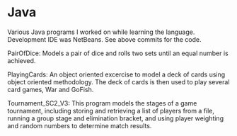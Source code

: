 # Java
Various Java programs I worked on while learning the language.
Development IDE was NetBeans.  See above commits for the code.

PairOfDice: 
Models a pair of dice and rolls two sets until an equal number is achieved.

PlayingCards: 
An object oriented excercise to model a deck of cards using object oriented methodology. The deck of cards is then used to play several card games, War and GoFish.

Tournament_SC2_V3:
This program models the stages of a game tournament, including storing and retrieving a list of players from a file, running a group stage and elimination bracket, and using player weighting and random numbers to determine match results.
